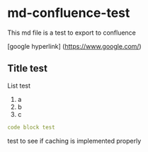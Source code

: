 <!-- Space: LL -->
<!-- Title: md-confluence-test -->

# md-confluence-test

This md file is a test to export to confluence

[google hyperlink] (https://www.google.com/)


## Title test

List test
1. a
2. b
3. c


```yml
code block test
```
test to see if caching is implemented properly